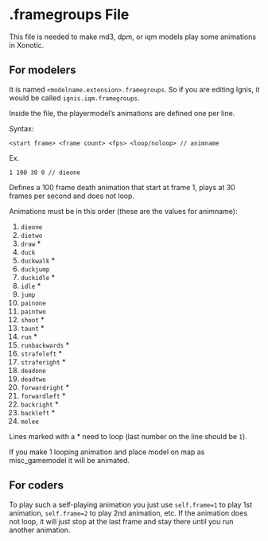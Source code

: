 .framegroups File
=================

This file is needed to make md3, dpm, or iqm models play some animations in Xonotic.

For modelers
------------

It is named `<modelname.extension>.framegroups`. So if you are editing Ignis, it would be called `ignis.iqm.framegroups`.

Inside the file, the playermodel’s animations are defined one per line.

Syntax:

    <start frame> <frame count> <fps> <loop/noloop> // animname

Ex.

    1 100 30 0 // dieone

Defines a 100 frame death animation that start at frame 1, plays at 30 frames per second and does not loop.

Animations must be in this order (these are the values for animname):

1. `dieone`
1. `dietwo`
1. `draw` \*
1. `duck`
1. `duckwalk` \*
1. `duckjump`
1. `duckidle` \*
1. `idle` \*
1. `jump`
1. `painone`
1. `paintwo`
1. `shoot` \*
1. `taunt` \*
1. `run` \*
1. `runbackwards` \*
1. `strafeleft` \*
1. `straferight` \*
1. `deadone`
1. `deadtwo`
1. `forwardright` \*
1. `forwardleft` \*
1. `backright` \*
1. `backleft` \*
1. `melee`

Lines marked with a \* need to loop (last number on the line should be `1`).

If you make 1 looping animation and place model on map as misc\_gamemodel it will be animated.

For coders
----------

To play such a self-playing animation you just use `self.frame=1` to play 1st animation, `self.frame=2` to play 2nd animation, etc.
If the animation does not loop, it will just stop at the last frame and stay there until you run another animation.


